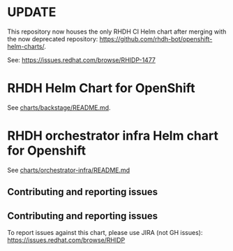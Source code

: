 
# UPDATE

This repository now houses the only RHDH CI Helm chart after merging with the now deprecated repository: https://github.com/rhdh-bot/openshift-helm-charts/. 

See:  https://issues.redhat.com/browse/RHIDP-1477

# RHDH Helm Chart for OpenShift

See [charts/backstage/README.md](charts/backstage/README.md).

# RHDH orchestrator infra Helm chart for Openshift

See [charts/orchestrator-infra/README.md](charts/orchestrator-infra/README.md)

## Contributing and reporting issues
## Contributing and reporting issues

To report issues against this chart, please use JIRA (not GH issues): https://issues.redhat.com/browse/RHIDP